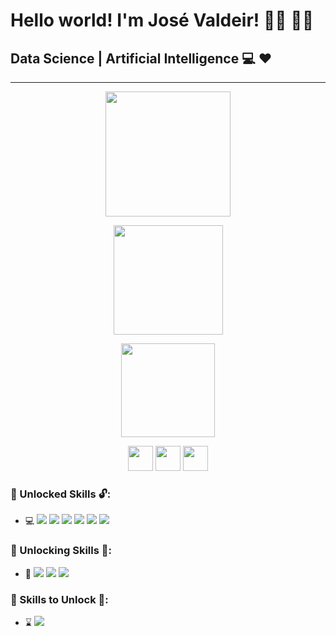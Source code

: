 

# Hello world! I'm José Valdeir! :man_technologist: :man_scientist:

## Data Science | Artificial Intelligence :computer: :heart:

---------------------------------------------------------------------------------------------------------



<p align="center">
    <img height="200 em" src="https://github-readme-stats.vercel.app/api?username=Rumanns&amp;show_icons=true&amp;theme=synthwave&amp;include_all_commits=true&amp;count_private=true" style="max-width:100%;">





<p align="center">
    <img height="175em" src="https://github-readme-streak-stats.herokuapp.com/?user=Rumanns&amp;theme=synthwave"></p>






<p align="center">
    <img height="150em" src="https://github-readme-stats.vercel.app/api/top-langs/?username=Rumanns&amp;layout=compact&amp;langs_count=16&amp;theme=synthwave" style="max-width:100%;"></p>




<p align="center"><a href="https://web.digitalinnovation.one/users/valdeircomv?tab=achievements"><img src="https://christyschott.github.io/portfolio.github.io/assets/img/about/7.png" height="40"></a>
<a href="https://www.linkedin.com/in/jose-valdeir-paiva-araujo/"><img src="https://cdn.jsdelivr.net/gh/devicons/devicon/icons/linkedin/linkedin-original.svg" height="40"></a>
<a href="https://www.instagram.com/valdeircomv/"><img src="https://logodownload.org/wp-content/uploads/2017/04/instagram-logo.png" height="40"></a>



### :green_book: Unlocked Skills :unlock::

- :computer: <img src="https://img.shields.io/badge/-Python-333333?style=flat&amp;logo=Python&amp;logoColor=386F9F" style="max-width:100%;"> <img src="https://img.shields.io/badge/-Hmtl 5-333333?style=flat&amp;logo=Html5&amp;logoColor=E96228" style="max-width:100%;"> <img src="https://img.shields.io/badge/-CSS 3-333333?style=flat&amp;logo=Css3&amp;logoColor=29A4D8" style="max-width:100%;"> <img src="https://img.shields.io/badge/-MySQL-333333?style=flat&amp;logo=MySQL&amp;logoColor=E08A4F" style="max-width:100%;"> <img src="https://img.shields.io/badge/-GitHub-333333?style=flat&amp;logo=GitHub&amp;logoColor=FFFFFF" style="max-width:100%;"> <img src="https://img.shields.io/badge/∫-Math-333333?style=flat&amp;logo=Math&amp;logoColor=FFFFFF" style="max-width:100%;">

### :orange_book: Unlocking Skills :closed_lock_with_key::

- :robot: <img src="https://img.shields.io/badge/🧮-MachineLearn-333333?style=flat&amp;logo=MachineLearn&amp;logoColor=FF9700" style="max-width:100%;"> <img src="https://img.shields.io/badge/🧠-IA-333333?style=flat&amp;logo=IA&amp;logoColor=FF9700" style="max-width:100%;"> <img src="https://img.shields.io/badge/-PostgreSQL-333333?style=flat&amp;logo=PostgreSQL&amp;logoColor=1Ebbdd" style="max-width:100%;">

### :closed_book: Skills to Unlock 🔐:

- :hourglass:  <img src="https://img.shields.io/badge/-JavaScript-333333?style=flat&amp;logo=JavaScript&amp;logoColor=EED614" style="max-width:100%;">  
